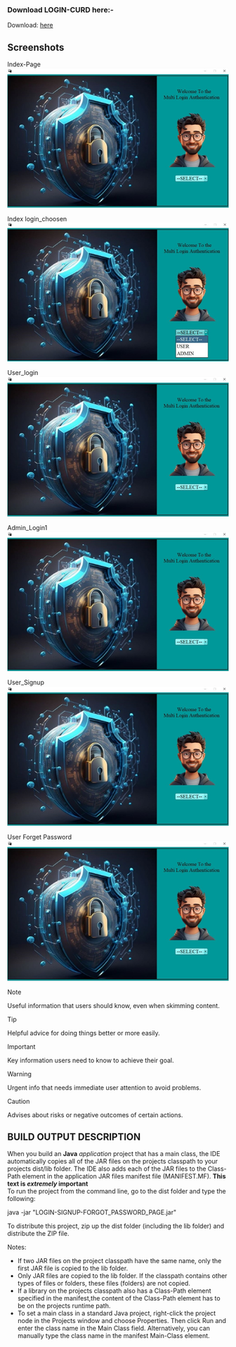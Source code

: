 ### Download **LOGIN-CURD** here:-
Download: [here](https://github.com/MehtaAbhay27/LOGIN-CURD/releases/tag/v0.1)

## Screenshots
Index-Page
![Index Page](https://github.com/MehtaAbhay27/LOGIN-CURD/blob/cbe416b37accf46348b1e4bd3e2971bdcdb94196/images/Index_page.jpg)

Index login_choosen
![Index login_choosen](https://github.com/MehtaAbhay27/LOGIN-CURD/blob/cabbb948e40894bf78b24c7e9d5987176978810d/images/Index%20login_choosen.jpg)

User_login
![User_login](https://github.com/MehtaAbhay27/LOGIN-CURD/blob/cbe416b37accf46348b1e4bd3e2971bdcdb94196/images/Index_page.jpg)

Admin_Login1
![Admin_Login1](https://github.com/MehtaAbhay27/LOGIN-CURD/blob/cbe416b37accf46348b1e4bd3e2971bdcdb94196/images/Index_page.jpg)

User_Signup
![User_Signup](https://github.com/MehtaAbhay27/LOGIN-CURD/blob/cbe416b37accf46348b1e4bd3e2971bdcdb94196/images/Index_page.jpg)

User Forget Password
![User forget_password](https://github.com/MehtaAbhay27/LOGIN-CURD/blob/cbe416b37accf46348b1e4bd3e2971bdcdb94196/images/Index_page.jpg)

> [!NOTE]
> Useful information that users should know, even when skimming content.

> [!TIP]
> Helpful advice for doing things better or more easily.

> [!IMPORTANT]
> Key information users need to know to achieve their goal.

> [!WARNING]
> Urgent info that needs immediate user attention to avoid problems.

> [!CAUTION]
> Advises about risks or negative outcomes of certain actions.


## BUILD OUTPUT DESCRIPTION

When you build an **Java** *application* project that has a main class, the IDE
automatically copies all of the JAR
files on the projects classpath to your projects dist/lib folder. The IDE
also adds each of the JAR files to the Class-Path element in the application
JAR files manifest file (MANIFEST.MF).
**This text is _extremely_ important**	
To run the project from the command line, go to the dist folder and
type the following:

java -jar "LOGIN-SIGNUP-FORGOT_PASSWORD_PAGE.jar" 

To distribute this project, zip up the dist folder (including the lib folder)
and distribute the ZIP file.

Notes:

* If two JAR files on the project classpath have the same name, only the first
JAR file is copied to the lib folder.
* Only JAR files are copied to the lib folder.
If the classpath contains other types of files or folders, these files (folders)
are not copied.
* If a library on the projects classpath also has a Class-Path element
specified in the manifest,the content of the Class-Path element has to be on
the projects runtime path.
* To set a main class in a standard Java project, right-click the project node
in the Projects window and choose Properties. Then click Run and enter the
class name in the Main Class field. Alternatively, you can manually type the
class name in the manifest Main-Class element.

